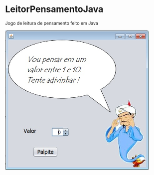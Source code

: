 # LeitorPensamentoJava
Jogo de leitura de pensamento feito em Java

<img src="ProgLeitorPensamento.jpg" alt="ProgramaLeitorPensamento" align="center"/>
